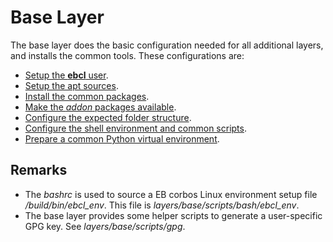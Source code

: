 # Base Layer

The base layer does the basic configuration needed for all additional layers, and installs the common tools. These configurations are:

- [Setup the **ebcl** user](https://github.com/Elektrobit/ebcl_dev_container/blob/9727219bfd009b717d7b29d1eb54d42586e9eebd/layers/base/Dockerfile#L3).
- [Setup the apt sources](https://github.com/Elektrobit/ebcl_dev_container/blob/9727219bfd009b717d7b29d1eb54d42586e9eebd/layers/base/Dockerfile#L8).
- [Install the common packages](https://github.com/Elektrobit/ebcl_dev_container/blob/9727219bfd009b717d7b29d1eb54d42586e9eebd/layers/base/Dockerfile#L26).
- [Make the _addon_ packages available](https://github.com/Elektrobit/ebcl_dev_container/blob/9727219bfd009b717d7b29d1eb54d42586e9eebd/layers/base/Dockerfile#L38).
- [Configure the expected folder structure](https://github.com/Elektrobit/ebcl_dev_container/blob/9727219bfd009b717d7b29d1eb54d42586e9eebd/layers/base/Dockerfile#L56).
- [Configure the shell environment and common scripts](https://github.com/Elektrobit/ebcl_dev_container/blob/9727219bfd009b717d7b29d1eb54d42586e9eebd/layers/base/Dockerfile#L70).
- [Prepare a common Python virtual environment](https://github.com/Elektrobit/ebcl_dev_container/blob/9727219bfd009b717d7b29d1eb54d42586e9eebd/layers/base/Dockerfile#L100).

## Remarks

- The _bashrc_ is used to source a EB corbos Linux environment setup file _/build/bin/ebcl_env_. This file is _layers/base/scripts/bash/ebcl_env_.
- The base layer provides some helper scripts to generate a user-specific GPG key. See _layers/base/scripts/gpg_.
